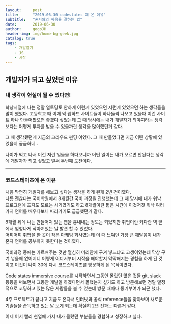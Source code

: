 ```yaml
---
layout:     post
title:      "2019.06.30 codestates 에 온 이유"
subtitle:   "혼자와의 싸움을 잘하는 법"
date:       2019-06-30
author:     gogoJH
header-img: img/home-bg-geek.jpg
catalog: true
tags:
    - 개발일기
    - JS
    - 시작
---
```

## 개발자가 되고 싶었던 이유

### 내 생각이 현실이 될 수 있다면!
학창시절에 나는 정말 얼토당토 안하게 이런게 있었으면 저런게 있었으면
하는 생각들을 많이 했었다.
고등학교 때 이제 막 웹하드 사이트들이 하나둘씩 나오고 있을때 이런 사이트
하나 만들어봤으면 좋겠다 싶었는데 그 때 당시에는 내가 개발자가 되야지라는
생각보다는 어떻게 투자를 받을 수 있을까란 생각을 많이했던거 같다.

그 때 생각했던게 지금의 크라우드 펀딩 이였다.
그 때 만들었다면 지금 어떤 상황에 있었을지 궁금하네..

나이가 먹고 나서 이런 저런 일들을 하다보니까 어떤 일이든 내가 모르면
안된다는 생각에 개발자가 되고 싶었고 벌써 두번째 도전이다.

---

### 코드스테이츠에 온 이유 


처음 막연히 개발자를 해보고 싶다는 생각을 하게 된게 2년 전이였다.  
나름 괜찮다는 국비학원에서 8개월간 국비 과정을 진행했는데 그 때 당시에 내가 워낙 프로그램에 프자도 모르는 시기였기도 하고 8개월이란 짧은 시간에 이것저것 워낙 여러가지 언어를 배우다보니 따라가기도 급급했던거 같다.  

8개월 뒤에 나는 만들어져 있는 웹을 흉내내는 정도는 되었지만 취업이란 커다란 벽 앞에서 엄청나게 작아져있는 날 발견 할 수 있었다.  
어찌어찌 취업을 한 곳이 작은 마케팅 회사였는데 이 때 느껴던 가장 큰 깨달음이 내가 혼자 언어를 공부하지 못한다는 것이였다.

국비과정 중에는 가르쳐주는 것만 열심히 머리안에 구겨 넣느냐고 고생이였는데 막상 구겨 넣을께 없어지니 어떻게 어디서부터 시작을 해야할지 막막해지는 경험을 하게 된 것이고 이것이 나이 30에 다시 코드스테이츠를 방문하게 된 목적이였다.

Code states immersive course를 시작하면서 그동안 몰랐던 많은 것들 git, slack 등등을 써보면서 그동안 개발일 하겠다면서 몰했는지 싶기도 하고 방문해보면 정말 열정적으로 코딩하고 있는 많은 사람들을 볼 수 있는데 방문 때마다 동기부여가 되곤 했다. 

4주 프로젝트가 끝나고 지금도 혼자서 인터넷과 공식 reference들을 찾아보며
새로운 기술들을 습득하고 있는 날 보게 되는데 확실히 2년 전과는 다른거 같다.

이제 어서 빨리 현업에 가서 내가 몰랐던 부분들을 경험하고 성장하고 싶다.
<!--stackedit_data:
eyJoaXN0b3J5IjpbLTMyNzY5OTQ5OV19
-->